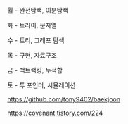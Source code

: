 월 - 완전탐색, 이분탐색

화 - 트라이, 문자열

수 - 트리, 그래프 탐색

목 - 구현, 자료구조

금 - 백트랙킹, 누적합

토 - 투 포인터, 시뮬레이션

https://github.com/tony9402/baekjoon

https://covenant.tistory.com/224
